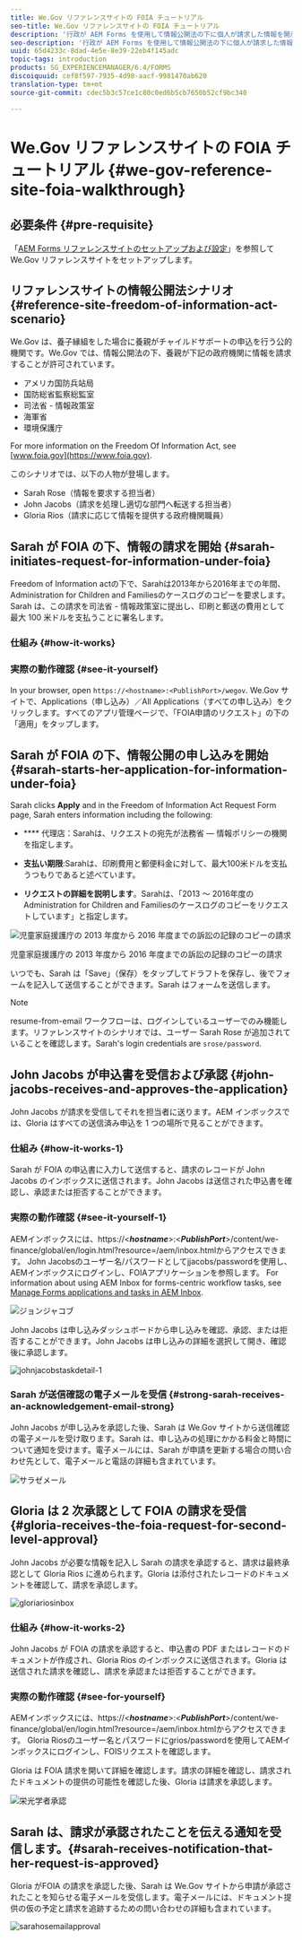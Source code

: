 ```yaml
---
title: We.Gov リファレンスサイトの FOIA チュートリアル
seo-title: We.Gov リファレンスサイトの FOIA チュートリアル
description: '行政が AEM Forms を使用して情報公開法の下に個人が請求した情報を開示する方法について、We.Gov リファレンスサイトのチュートリアルを参照してください。 '
seo-description: '行政が AEM Forms を使用して情報公開法の下に個人が請求した情報を開示する方法について、We.Gov リファレンスサイトのチュートリアルを参照してください。 '
uuid: 65d4233c-8dad-4e5e-8e39-22eb4f145adc
topic-tags: introduction
products: SG_EXPERIENCEMANAGER/6.4/FORMS
discoiquuid: cef8f597-7935-4d98-aacf-9981470ab620
translation-type: tm+mt
source-git-commit: cdec5b3c57ce1c80c0ed6b5cb7650b52cf9bc340

---
```



# We.Gov リファレンスサイトの FOIA チュートリアル {#we-gov-reference-site-foia-walkthrough}

## 必要条件 {#pre-requisite}

「[AEM Forms リファレンスサイトのセットアップおよび設定](/help/forms/using/setup-reference-sites.md)」を参照して We.Gov リファレンスサイトをセットアップします。

## リファレンスサイトの情報公開法シナリオ {#reference-site-freedom-of-information-act-scenario}

We.Gov は、養子縁組をした場合に養親がチャイルドサポートの申込を行う公的機関です。We.Gov では、情報公開法の下、養親が下記の政府機関に情報を請求することが許可されています。

* アメリカ国防兵站局
* 国防総省監察総監室
* 司法省 - 情報政策室
* 海軍省
* 環境保護庁

For more information on the Freedom Of Information Act, see [www.foia.gov](https://www.foia.gov).

このシナリオでは、以下の人物が登場します。

* Sarah Rose（情報を要求する担当者）
* John Jacobs（請求を処理し適切な部門へ転送する担当者）
* Gloria Rios（請求に応じて情報を提供する政府機関職員）

## Sarah が FOIA の下、情報の請求を開始 {#sarah-initiates-request-for-information-under-foia}

Freedom of Information actの下で、Sarahは2013年から2016年までの年間、Administration for Children and Familiesのケースログのコピーを要求します。 Sarah は、この請求を司法省 - 情報政策室に提出し、印刷と郵送の費用として最大 100 米ドルを支払うことに署名します。

### 仕組み {#how-it-works}

### 実際の動作確認 {#see-it-yourself}

In your browser, open `https://<hostname>:<PublishPort>/wegov`. We.Gov サイトで、Applications（申し込み）／All Applications（すべての申し込み）をクリックします。すべてのアプリ管理ページで、「FOIA申請のリクエスト」の下の「適用」をタップします。

## Sarah が FOIA の下、情報公開の申し込みを開始 {#sarah-starts-her-application-for-information-under-foia}

Sarah clicks **Apply** and in the Freedom of Information Act Request Form page, Sarah enters information including the following:

* **** 代理店：Sarahは、リクエストの宛先が法務省 — 情報ポリシーの機関を指定します。

* **支払い期限**:Sarahは、印刷費用と郵便料金に対して、最大100米ドルを支払うつもりであると述べています。
* **リクエストの詳細を説明します**。Sarahは、「2013 ～ 2016年度のAdministration for Children and Familiesのケースログのコピーをリクエストしています」と指定します。

![児童家庭援護庁の 2013 年度から 2016 年度までの訴訟の記録のコピーの請求](assets/sarahfiosform.png)

児童家庭援護庁の 2013 年度から 2016 年度までの訴訟の記録のコピーの請求

いつでも、Sarah は「Save」（保存）をタップしてドラフトを保存し、後でフォームを記入して送信することができます。Sarah はフォームを送信します。

>[!NOTE]
>
>resume-from-email ワークフローは、ログインしているユーザーでのみ機能します。リファレンスサイトのシナリオでは、ユーザー Sarah Rose が追加されていることを確認します。Sarah&#39;s login credentials are `srose/password`.

## John Jacobs が申込書を受信および承認 {#john-jacobs-receives-and-approves-the-application}

John Jacobs が請求を受信してそれを担当者に送ります。AEM インボックスでは、Gloria はすべての送信済み申込を 1 つの場所で見ることができます。

### 仕組み {#how-it-works-1}

Sarah が FOIA の申込書に入力して送信すると、請求のレコードが John Jacobs のインボックスに送信されます。John Jacobs は送信された申込書を確認し、承認または拒否することができます。

### 実際の動作確認 {#see-it-yourself-1}

AEMインボックスには、https://&lt;***hostname***>:&lt;***PublishPort***>/content/we-finance/global/en/login.html?resource=/aem/inbox.htmlからアクセスできます。 John Jacobsのユーザー名/パスワードとしてjjacobs/passwordを使用し、AEMインボックスにログインし、FOIAアプリケーションを参照します。 For information about using AEM Inbox for forms-centric workflow tasks, see [Manage Forms applications and tasks in AEM Inbox](/help/forms/using/manage-applications-inbox.md).

![ジョンジャコブ](assets/johnjacobs.png)

John Jacobs は申し込みダッシュボードから申し込みを確認、承認、または拒否することができます。John Jacobs は申し込みの詳細を選択して開き、確認後に承認します。

![johnjacobstaskdetail-1](assets/johnjacobstaskdetail-1.png)

### <strong>Sarah が送信確認の電子メールを受信</strong> {#strong-sarah-receives-an-acknowledgement-email-strong}

John Jacobs が申し込みを承認した後、Sarah は We.Gov サイトから送信確認の電子メールを受け取ります。Sarah は、申し込みの処理にかかる料金と時間について通知を受けます。電子メールには、Sarah が申請を更新する場合の問い合わせ先として、電子メールと電話の詳細も含まれています。

![サラゼメール](assets/sarahroseemail.png)

## Gloria は 2 次承認として FOIA の請求を受信 {#gloria-receives-the-foia-request-for-second-level-approval}

John Jacobs が必要な情報を記入し Sarah の請求を承認すると、請求は最終承認として Gloria Rios に進められます。Gloria は添付されたレコードのドキュメントを確認して、請求を承認します。

![gloriariosinbox](assets/gloriariosinbox.png)

### 仕組み {#how-it-works-2}

John Jacobs が FOIA の請求を承認すると、申込書の PDF またはレコードのドキュメントが作成され、Gloria Rios のインボックスに送信されます。Gloria は送信された請求を確認し、請求を承認または拒否することができます。

### 実際の動作確認 {#see-for-yourself}

AEMインボックスには、https://&lt;***hostname***>:&lt;***PublishPort***>/content/we-finance/global/en/login.html?resource=/aem/inbox.htmlからアクセスできます。 Gloria Riosのユーザー名とパスワードにgrios/passwordを使用してAEMインボックスにログインし、FOISリクエストを確認します。

Gloria は FOIA 請求を開いて詳細を確認します。請求の詳細を確認し、請求されたドキュメントの提供の可能性を確認した後、Gloria は請求を承認します。

![栄光学者承認](assets/gloriariosapproves.png)

## Sarah は、請求が承認されたことを伝える通知を受信します。{#sarah-receives-notification-that-her-request-is-approved}

Gloria がFOIA の請求を承認した後、Sarah は We.Gov サイトから申請が承認されたことを知らせる電子メールを受信します。電子メールには、ドキュメント提供の仮の予定と請求を追跡するための問い合わせの詳細も含まれています。

![sarahosemailapproval](assets/sarahroseemailapproval.png)

